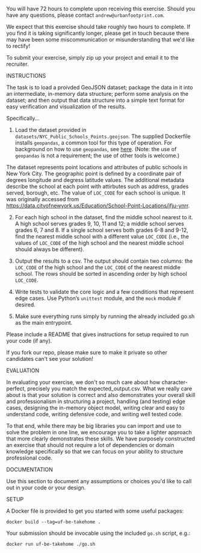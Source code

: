 
You will have 72 hours to complete upon receiving this exercise. Should you have any questions, please contact `andrew@urbanfootprint.com`.

We expect that this exercise should take roughly two hours to complete.  If you find it is taking significantly longer, please get in touch because there may have been some miscommunication or misunderstanding that we'd like to rectify!

To submit your exercise, simply zip up your project and email it to the recruiter.

INSTRUCTIONS

The task is to load a proivded GeoJSON dataset; package the data in it into an intermediate, in-memory data structure; perform some analysis on the dataset; and then output that data structure into a simple text format for easy verification and visualization of the results.

Specifically...

1) Load the dataset provided in `datasets/NYC_Public_Schools_Points.geojson`. The supplied Dockerfile installs `geopandas`, a common tool for this type of operation. For background on how to use `geopandas`, see [here](https://geopandas.org/en/stable/getting_started/introduction.html). (Note: the use of `geopandas` is not a requirement; the use of other tools is welcome.)

The dataset represents point locations and attributes of public schools in New York City. The geographic point is defined by a coordinate pair of degrees longitude and degress latitude values. The additional metadata describe the school at each point with attirbutes such as address, grades served, borough, etc. The value of `LOC_CODE` for each school is unique. It was originally accessed from https://data.cityofnewyork.us/Education/School-Point-Locations/jfju-ynrr.

2) For each high school in the dataset, find the middle school nearest to it. A high school serves grades 9, 10, 11 and 12; a middle school serves grades 6, 7 and 8. If a single school serves both grades 6-8 and 9-12, find the nearest middle school with a different value `LOC_CODE` (i.e., the values of `LOC_CODE` of the high school and the nearest middle school should always be different).

3) Output the results to a csv. The output should contain two columns: the `LOC_CODE` of the high school and the `LOC_CODE` of the nearest middle school. The rows should be sorted in ascending order by high school `LOC_CODE`.

4) Write tests to validate the core logic and a few conditions that represent edge cases. Use Python’s `unittest` module, and the `mock` module if desired.

5) Make sure everything runs simply by running the already included go.sh as the main entrypoint.

Please include a README that gives instructions for setup required to run your code (if any).

If you fork our repo, please make sure to make it private so other candidates can't see your solution!


EVALUATION

In evaluating your exercise, we don't so much care about how character-perfect, precisely you match the expected_output.csv.  What we really care about is that your solution is correct and also demonstrates your overall skill and professionalism in structuring a project, handling (and testing) edge cases, designing the in-memory object model, writing clear and easy to understand code, writing defensive code, and writing well tested code.

To that end, while there may be big libraries you can import and use to solve the problem in one line, we encourage you to take a lighter approach that more clearly demonstrates these skills.  We have purposely constructed an exercise that should not require a lot of dependencies or domain knowledge specifically so that we can focus on your ability to structure professional code.


DOCUMENTATION

Use this section to document any assumptions or choices you'd like to call out in your code or your design.

SETUP

A Docker file is provided to get you started with some useful packages:
```
docker build --tag=uf-be-takehome .
```

Your submission should be invocable using the included `go.sh` script, e.g.:
```
docker run uf-be-takehome ./go.sh
```

